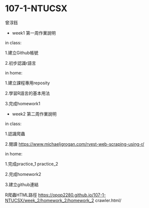 ﻿# 107-1-NTUCSX
曾淳鈺


- week1
第一周作業說明

in class: 

1.建立Github帳號

2.初步認識r語言

in home:

1.建立課程專用reposity

2.學習R語言的基本用法
 
3.完成homework1

- week2
 第二周作業說明

in class:


1.認識爬蟲

2.閱讀 https://www.michaeljgrogan.com/rvest-web-scraping-using-r/

in home:

1.完成practice_1  practice_2


2.完成homework2

3.建立github連結

R爬蟲HTML路徑 https://opop2280.github.io/107-1-NTUCSX/week_2/homework_2/homework_2 crawler.html/